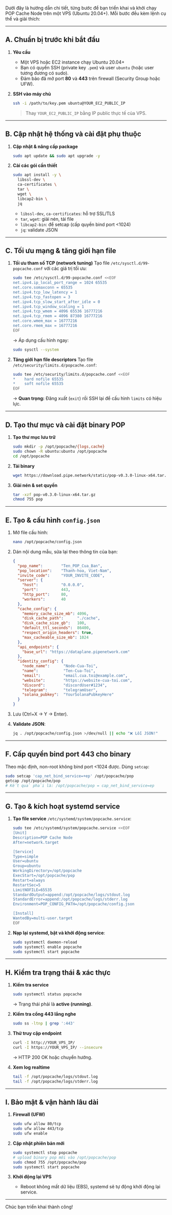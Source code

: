 Dưới đây là hướng dẫn chi tiết, từng bước để bạn triển khai và khởi chạy POP Cache Node trên một VPS (Ubuntu 20.04+). Mỗi bước đều kèm lệnh cụ thể và giải thích:

---

## A. Chuẩn bị trước khi bắt đầu

1. **Yêu cầu**

   * Một VPS hoặc EC2 instance chạy Ubuntu 20.04+
   * Bạn có quyền SSH (private key `.pem`) và user `ubuntu` (hoặc user tương đương có sudo).
   * Đảm bảo đã mở port **80** và **443** trên firewall (Security Group hoặc UFW).

2. **SSH vào máy chủ**

   ```bash
   ssh -i /path/to/key.pem ubuntu@YOUR_EC2_PUBLIC_IP
   ```

   > Thay `YOUR_EC2_PUBLIC_IP` bằng IP public thực tế của VPS.

---

## B. Cập nhật hệ thống và cài đặt phụ thuộc

1. **Cập nhật & nâng cấp package**

   ```bash
   sudo apt update && sudo apt upgrade -y
   ```
2. **Cài các gói cần thiết**

   ```bash
   sudo apt install -y \
     libssl-dev \
     ca-certificates \
     tar \
     wget \
     libcap2-bin \
     jq
   ```

   * `libssl-dev`, `ca-certificates`: hỗ trợ SSL/TLS
   * `tar`, `wget`: giải nén, tải file
   * `libcap2-bin`: để setcap (cấp quyền bind port <1024)
   * `jq`: validate JSON

---

## C. Tối ưu mạng & tăng giới hạn file

1. **Tối ưu tham số TCP (network tuning)**
   Tạo file `/etc/sysctl.d/99-popcache.conf` với các giá trị tối ưu:

   ```bash
   sudo tee /etc/sysctl.d/99-popcache.conf <<EOF
   net.ipv4.ip_local_port_range = 1024 65535
   net.core.somaxconn = 65535
   net.ipv4.tcp_low_latency = 1
   net.ipv4.tcp_fastopen = 3
   net.ipv4.tcp_slow_start_after_idle = 0
   net.ipv4.tcp_window_scaling = 1
   net.ipv4.tcp_wmem = 4096 65536 16777216
   net.ipv4.tcp_rmem = 4096 87380 16777216
   net.core.wmem_max = 16777216
   net.core.rmem_max = 16777216
   EOF
   ```

   → Áp dụng cấu hình ngay:

   ```bash
   sudo sysctl --system
   ```

2. **Tăng giới hạn file descriptors**
   Tạo file `/etc/security/limits.d/popcache.conf`:

   ```bash
   sudo tee /etc/security/limits.d/popcache.conf <<EOF
   *    hard nofile 65535
   *    soft nofile 65535
   EOF
   ```

   → **Quan trọng:** Đăng xuất (`exit`) rồi SSH lại để cấu hình `limits` có hiệu lực.

---

## D. Tạo thư mục và cài đặt binary POP

1. **Tạo thư mục lưu trữ**

   ```bash
   sudo mkdir -p /opt/popcache/{logs,cache}
   sudo chown -R ubuntu:ubuntu /opt/popcache
   cd /opt/popcache
   ```
2. **Tải binary**

   ```bash
   wget https://download.pipe.network/static/pop-v0.3.0-linux-x64.tar.gz
   ```
3. **Giải nén & set quyền**

   ```bash
   tar -xzf pop-v0.3.0-linux-x64.tar.gz
   chmod 755 pop
   ```

---

## E. Tạo & cấu hình `config.json`

1. Mở file cấu hình:

   ```bash
   nano /opt/popcache/config.json
   ```

2. Dán nội dung mẫu, sửa lại theo thông tin của bạn:

   ```json
   {
     "pop_name":        "Ten_POP_Cua_Ban",
     "pop_location":    "Thanh-hoa, Viet-Nam",
     "invite_code":     "YOUR_INVITE_CODE",
     "server": {
       "host":          "0.0.0.0",
       "port":          443,
       "http_port":     80,
       "workers":       40
     },
     "cache_config": {
       "memory_cache_size_mb": 4096,
       "disk_cache_path":      "./cache",
       "disk_cache_size_gb":   100,
       "default_ttl_seconds":  86400,
       "respect_origin_headers": true,
       "max_cacheable_size_mb": 1024
     },
     "api_endpoints": {
       "base_url": "https://dataplane.pipenetwork.com"
     },
     "identity_config": {
       "node_name":      "Node-Cua-Toi",
       "name":           "Ten-Cua-Toi",
       "email":          "email.cua.toi@example.com",
       "website":        "https://website-cua-toi.com",
       "discord":        "discordUser#1234",
       "telegram":       "telegramUser",
       "solana_pubkey":  "YourSolanaPubkeyHere"
     }
   }
   ```

3. Lưu (Ctrl+X → Y → Enter).

4. **Validate JSON**:

   ```bash
   jq . /opt/popcache/config.json >/dev/null || echo "❌ Lỗi JSON!"
   ```

---

## F. Cấp quyền bind port 443 cho binary

Theo mặc định, non-root không bind port <1024 được. Dùng `setcap`:

```bash
sudo setcap 'cap_net_bind_service=+ep' /opt/popcache/pop
getcap /opt/popcache/pop
# Kết quả phải là: /opt/popcache/pop = cap_net_bind_service=ep
```

---

## G. Tạo & kích hoạt systemd service

1. **Tạo file service** `/etc/systemd/system/popcache.service`:

   ```bash
   sudo tee /etc/systemd/system/popcache.service <<EOF
   [Unit]
   Description=POP Cache Node
   After=network.target

   [Service]
   Type=simple
   User=ubuntu
   Group=ubuntu
   WorkingDirectory=/opt/popcache
   ExecStart=/opt/popcache/pop
   Restart=always
   RestartSec=5
   LimitNOFILE=65535
   StandardOutput=append:/opt/popcache/logs/stdout.log
   StandardError=append:/opt/popcache/logs/stderr.log
   Environment=POP_CONFIG_PATH=/opt/popcache/config.json

   [Install]
   WantedBy=multi-user.target
   EOF
   ```

2. **Nạp lại systemd, bật và khởi động service**:

   ```bash
   sudo systemctl daemon-reload
   sudo systemctl enable popcache
   sudo systemctl start popcache
   ```

---

## H. Kiểm tra trạng thái & xác thực

1. **Kiểm tra service**

   ```bash
   sudo systemctl status popcache
   ```

   → Trạng thái phải là **active (running)**.

2. **Kiểm tra cổng 443 lắng nghe**

   ```bash
   sudo ss -ltnp | grep ':443'
   ```

3. **Thử truy cập endpoint**

   ```bash
   curl -I http://YOUR_VPS_IP/
   curl -I https://YOUR_VPS_IP/ --insecure
   ```

   → HTTP 200 OK hoặc chuyển hướng.

4. **Xem log realtime**

   ```bash
   tail -f /opt/popcache/logs/stdout.log
   tail -f /opt/popcache/logs/stderr.log
   ```

---

## I. Bảo mật & vận hành lâu dài

1. **Firewall (UFW)**

   ```bash
   sudo ufw allow 80/tcp
   sudo ufw allow 443/tcp
   sudo ufw enable
   ```

2. **Cập nhật phiên bản mới**

   ```bash
   sudo systemctl stop popcache
   # upload binary pop mới vào /opt/popcache/pop
   sudo chmod 755 /opt/popcache/pop
   sudo systemctl start popcache
   ```

3. **Khởi động lại VPS**

   * Reboot không mất dữ liệu (EBS), systemd sẽ tự động khởi động lại service.

---

Chúc bạn triển khai thành công! 
